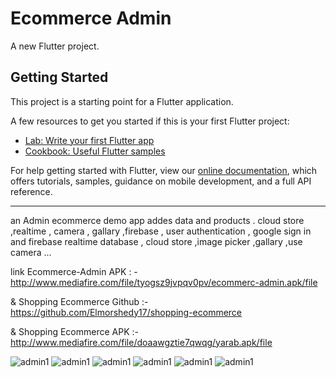 # Ecommerce Admin

A new Flutter project.

## Getting Started

This project is a starting point for a Flutter application.

A few resources to get you started if this is your first Flutter project:

- [Lab: Write your first Flutter app](https://flutter.dev/docs/get-started/codelab)
- [Cookbook: Useful Flutter samples](https://flutter.dev/docs/cookbook)

For help getting started with Flutter, view our 
[online documentation](https://flutter.dev/docs), which offers tutorials, 
samples, guidance on mobile development, and a full API reference.


-----------------
an Admin ecommerce demo app addes data and products . cloud store ,realtime  , camera , gallary ,firebase , user authentication , google sign in and firebase realtime database , cloud store ,image picker ,gallary ,use camera ...

link Ecommerce-Admin APK : - http://www.mediafire.com/file/tyogsz9jvpqv0pv/ecommerc-admin.apk/file 

& Shopping Ecommerce Github :- https://github.com/Elmorshedy17/shopping-ecommerce

& Shopping Ecommerce APK :- http://www.mediafire.com/file/doaawgztie7qwqg/yarab.apk/file



![admin1](https://github.com/Elmorshedy17/Ecommerce-Admin/blob/master/admin/admin1.png)
                                       ![admin1](https://github.com/Elmorshedy17/Ecommerce-Admin/blob/master/admin/admin2.png)
![admin1](https://github.com/Elmorshedy17/Ecommerce-Admin/blob/master/admin/admin3.png)
                                       ![admin1](https://github.com/Elmorshedy17/Ecommerce-Admin/blob/master/admin/admin4.png)
![admin1](https://github.com/Elmorshedy17/Ecommerce-Admin/blob/master/admin/admin5.png)
                                       ![admin1](https://github.com/Elmorshedy17/Ecommerce-Admin/blob/master/admin/admin6.png)
